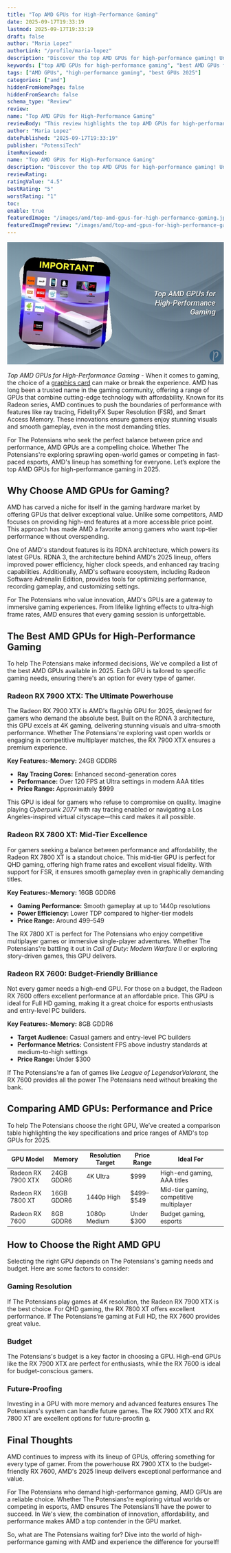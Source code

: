 ```yaml
---
title: "Top AMD GPUs for High-Performance Gaming"
date: 2025-09-17T19:33:19
lastmod: 2025-09-17T19:33:19
draft: false
author: "Maria Lopez"
authorLink: "/profile/maria-lopez"
description: "Discover the top AMD GPUs for high-performance gaming! Unleash stunning graphics, smooth gameplay, and unbeatable value with our expert picks."
keywords: ["top AMD GPUs for high-performance gaming", "best AMD GPUs for gaming 2025", "AMD gaming GPUs review"]
tags: ["AMD GPUs", "high-performance gaming", "best GPUs 2025"]
categories: ["amd"]
hiddenFromHomePage: false
hiddenFromSearch: false
schema_type: "Review"
review:
name: "Top AMD GPUs for High-Performance Gaming"
reviewBody: "This review highlights the top AMD GPUs for high-performance gaming in 2025, focusing on their features, performance, and value. Whether you're a casual gamer or a hardcore enthusiast, discover the best GPUs to suit your needs."
author: "Maria Lopez"
datePublished: "2025-09-17T19:33:19"
publisher: "PotensiTech"
itemReviewed:
name: "Top AMD GPUs for High-Performance Gaming"
description: "Discover the top AMD GPUs for high-performance gaming! Unleash stunning graphics, smooth gameplay, and unbeatable value with our expert picks."
reviewRating:
ratingValue: "4.5"
bestRating: "5"
worstRating: "1"
toc:
enable: true
featuredImage: "/images/amd/top-amd-gpus-for-high-performance-gaming.jpg"
featuredImagePreview: "/images/amd/top-amd-gpus-for-high-performance-gaming.jpg"
---
```


![Top AMD GPUs for High-Performance Gaming](/images/amd/top-amd-gpus-for-high-performance-gaming.jpg)


*Top AMD GPUs for High-Performance Gaming* - When it comes to gaming, the choice of a [graphics card](/amd/buy-amd-graphics-card) can make or break the experience. AMD has long been a trusted name in the gaming community, offering a range of GPUs that combine cutting-edge technology with affordability. Known for its Radeon series, AMD continues to push the boundaries of performance with features like ray tracing, FidelityFX Super Resolution (FSR), and Smart Access Memory. These innovations ensure gamers enjoy stunning visuals and smooth gameplay, even in the most demanding titles.

For The Potensians who seek the perfect balance between price and performance, AMD GPUs are a compelling choice. Whether The Potensians're exploring sprawling open-world games or competing in fast-paced esports, AMD's lineup has something for everyone. Let’s explore the top AMD GPUs for high-performance gaming in 2025.

## Why Choose AMD GPUs for Gaming?

AMD has carved a niche for itself in the gaming hardware market by offering GPUs that deliver exceptional value. Unlike some competitors, AMD focuses on providing high-end features at a more accessible price point. This approach has made AMD a favorite among gamers who want top-tier performance without overspending.

One of AMD's standout features is its RDNA architecture, which powers its latest GPUs. RDNA 3, the architecture behind AMD's 2025 lineup, offers improved power efficiency, higher clock speeds, and enhanced ray tracing capabilities. Additionally, AMD's software ecosystem, including Radeon Software Adrenalin Edition, provides tools for optimizing performance, recording gameplay, and customizing settings.

For The Potensians who value innovation, AMD's GPUs are a gateway to immersive gaming experiences. From lifelike lighting effects to ultra-high frame rates, AMD ensures that every gaming session is unforgettable.

## The Best AMD GPUs for High-Performance Gaming

To help The Potensians make informed decisions, We’ve compiled a list of the best AMD GPUs available in 2025.  Each GPU is tailored to specific gaming needs, ensuring there's an option for every type of gamer.

### Radeon RX 7900 XTX: The Ultimate Powerhouse

The Radeon RX 7900 XTX is AMD's flagship GPU for 2025, designed for gamers who demand the absolute best. Built on the RDNA 3 architecture, this GPU excels at 4K gaming, delivering stunning visuals and ultra-smooth performance. Whether The Potensians're exploring vast open worlds or engaging in competitive multiplayer matches, the RX 7900 XTX ensures a premium experience.

**Key Features:**-**Memory:** 24GB GDDR6 
- **Ray Tracing Cores:** Enhanced second-generation cores 
- **Performance:** Over 120 FPS at Ultra settings in modern AAA titles 
- **Price Range:** Approximately $999 

This GPU is ideal for gamers who refuse to compromise on quality. Imagine playing *Cyberpunk 2077* with ray tracing enabled or navigating a Los Angeles-inspired virtual cityscape—this card makes it all possible. 

### Radeon RX 7800 XT: Mid-Tier Excellence

For gamers seeking a balance between performance and affordability, the Radeon RX 7800 XT is a standout choice. This mid-tier GPU is perfect for QHD gaming, offering high frame rates and excellent visual fidelity. With support for FSR, it ensures smooth gameplay even in graphically demanding titles.

**Key Features:**-**Memory:** 16GB GDDR6 
- **Gaming Performance:** Smooth gameplay at up to 1440p resolutions 
- **Power Efficiency:** Lower TDP compared to higher-tier models 
- **Price Range:** Around $499–$549 

The RX 7800 XT is perfect for The Potensians who enjoy competitive multiplayer games or immersive single-player adventures. Whether The Potensians're battling it out in *Call of Duty: Modern Warfare II* or exploring story-driven games, this GPU delivers.

### Radeon RX 7600: Budget-Friendly Brilliance

Not every gamer needs a high-end GPU. For those on a budget, the Radeon RX 7600 offers excellent performance at an affordable price. This GPU is ideal for Full HD gaming, making it a great choice for esports enthusiasts and entry-level PC builders.

**Key Features:**-**Memory:** 8GB GDDR6 
- **Target Audience:** Casual gamers and entry-level PC builders 
- **Performance Metrics:** Consistent FPS above industry standards at medium-to-high settings 
- **Price Range:** Under $300 

If The Potensians​'re a fan of games like *League of Legends*or*Valorant*, the RX 7600 provides all the power The Potensians need without breaking the bank.

## Comparing AMD GPUs: Performance and Price

To help The Potensians choose the right GPU, We’ve created a comparison table highlighting the key specifications and price ranges of AMD's top GPUs for 2025.

<div class="table-responsive">
<table class="html-table">
<thead>
<tr>
<th>GPU Model</th>
<th>Memory</th>
<th>Resolution Target</th>
<th>Price Range</th>
<th>Ideal For</th>
</tr>
</thead>
<tbody>
<tr>
<td>Radeon RX 7900 XTX</td>
<td>24GB GDDR6</td>
<td>4K Ultra</td>
<td>$999</td>
<td>High-end gaming, AAA titles</td>
</tr>
<tr>
<td>Radeon RX 7800 XT</td>
<td>16GB GDDR6</td>
<td>1440p High</td>
<td>$499–$549</td>
<td>Mid-tier gaming, competitive multiplayer</td>
</tr>
<tr>
<td>Radeon RX 7600</td>
<td>8GB GDDR6</td>
<td>1080p Medium</td>
<td>Under $300</td>
<td>Budget gaming, esports</td>
</tr>
</tbody>
</table>
</div>

## How to Choose the Right AMD GPU

Selecting the right GPU depends on The Potensians's gaming needs and budget. Here are some factors to consider:

### Gaming Resolution

If The Potensians play games at 4K resolution, the Radeon RX 7900 XTX is the best choice. For QHD gaming, the RX 7800 XT offers excellent performance. If The Potensians’re gaming at Full HD, the RX 7600 provides great value.

### Budget

The Potensians's budget is a key factor in choosing a GPU. High-end GPUs like the RX 7900 XTX are perfect for enthusiasts, while the RX 7600 is ideal for budget-conscious gamers.

### Future-Proofing

Investing in a GPU with more memory and advanced features ensures The Potensians's system can handle future games. The RX 7900 XTX and RX 7800 XT are excellent options for future-proofin g.

## Final Thoughts

AMD continues to impress with its lineup of GPUs, offering something for every type of gamer. From the powerhouse RX 790​0 XTX to the budget-friendly RX 7600, AMD's 2025 lineup delivers exceptional performance and value.

For The Potensians who demand high-performance gaming, AMD GPUs are a reliable choice. Whether The Potensians’re exploring virtual worlds or competing in esports, AMD ensures The Potensians’ll have the power to succeed. In We's view, the combination of innovation, affordability, and performance makes AMD a top contender in the GPU market.

So, what are The Potensians waiting for? Dive into the world of high-performance gaming with AMD and experience the difference for yourself!
